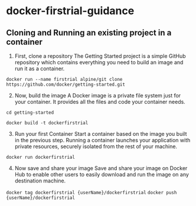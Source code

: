 # docker-firstrial-guidance


## Cloning and Running an existing project in a container

1. First, clone a repository
The Getting Started project is a simple GitHub repository which contains everything you need to build an image and run it as a container.

`docker run --name firstrial alpine/git clone https://github.com/docker/getting-started.git`


2. Now, build the image
A Docker image is a private file system just for your container. It provides all the files and code your container needs.

`cd getting-started`

`docker build -t dockerfirstrial`


3. Run your first Container
Start a container based on the image you built in the previous step. Running a container launches your application with private resources, securely isolated from the rest of your machine.

`docker run dockerfirstrial`

4. Now save and share your image
Save and share your image on Docker Hub to enable other users to easily download and run the image on any destination machine.

`docker tag dockerfirstrial {userName}/dockerfirstrial`
`docker push {userName}/dockerfirstrial`
